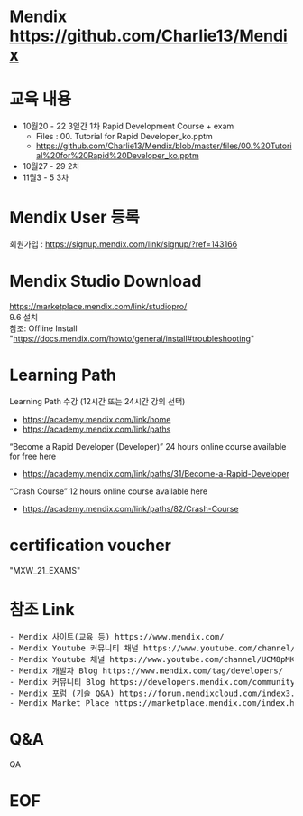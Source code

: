 # Mendix https://github.com/Charlie13/Mendix
# 교육 내용
- 10월20 - 22 3일간 1차 Rapid Development Course + exam
  - Files :   00. Tutorial for Rapid Developer_ko.pptm
  - https://github.com/Charlie13/Mendix/blob/master/files/00.%20Tutorial%20for%20Rapid%20Developer_ko.pptm
- 10월27 - 29 2차
- 11월3 - 5 3차
# Mendix User 등록
  회원가입 : https://signup.mendix.com/link/signup/?ref=143166

# Mendix Studio Download
  https://marketplace.mendix.com/link/studiopro/ <br>
  9.6 설치 <br>
  참조: Offline Install<br>
  "https://docs.mendix.com/howto/general/install#troubleshooting"

# Learning Path
  Learning Path 수강 (12시간 또는 24시간 강의 선택)<br>
  - https://academy.mendix.com/link/home <br>
  - https://academy.mendix.com/link/paths <br>
  
  “Become a Rapid Developer (Developer)” 24 hours online course available for free here<br>
  - https://academy.mendix.com/link/paths/31/Become-a-Rapid-Developer <br>

  “Crash Course” 12 hours online course available here <br>
  - https://academy.mendix.com/link/paths/82/Crash-Course<br>

# certification voucher
  "MXW_21_EXAMS"

# 참조 Link
<pre>
- Mendix 사이트(교육 등) https://www.mendix.com/
- Mendix Youtube 커뮤니티 채널 https://www.youtube.com/channel/UCybYiRhBPsLRcHeaqqsnovQ
- Mendix Youtube 채널 https://www.youtube.com/channel/UCM8pMKzsNP9sQ0IoANQ7FBg
- Mendix 개발자 Blog https://www.mendix.com/tag/developers/
- Mendix 커뮤니티 Blog https://developers.mendix.com/community-blog/
- Mendix 포럼 (기술 Q&A) https://forum.mendixcloud.com/index3.html
- Mendix Market Place https://marketplace.mendix.com/index.html
</pre>
# Q&A
  QA

# EOF

